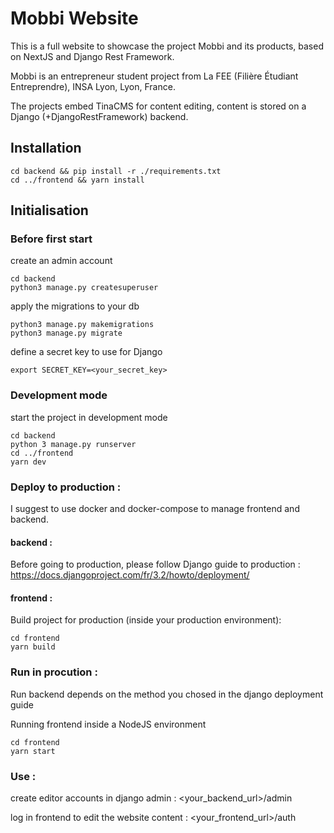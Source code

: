 # Mobbi Website

This is a full website to showcase the project Mobbi and its products, based on NextJS and Django Rest Framework.

Mobbi is an entrepreneur student project from La FEE (Filière Étudiant Entreprendre), INSA Lyon, Lyon, France. 

The projects embed TinaCMS for content editing, content is stored on a Django (+DjangoRestFramework) backend.

## Installation

```
cd backend && pip install -r ./requirements.txt
cd ../frontend && yarn install
```
## Initialisation

### Before first start

create an admin account
```
cd backend 
python3 manage.py createsuperuser
```
apply the migrations to your db
```
python3 manage.py makemigrations 
python3 manage.py migrate
```
define a secret key to use for Django 
```
export SECRET_KEY=<your_secret_key>
```

### Development mode

start the project in development mode 
```
cd backend 
python 3 manage.py runserver
cd ../frontend
yarn dev
```

### Deploy to production :


I suggest to use docker and docker-compose to manage frontend and backend. 

#### backend : 

Before going to production, please follow Django guide to production :
https://docs.djangoproject.com/fr/3.2/howto/deployment/

#### frontend : 

Build project for production (inside your production environment):
```
cd frontend
yarn build
```

### Run in procution :

Run backend depends on the method you chosed in the django deployment guide

Running frontend inside a NodeJS environment
```
cd frontend
yarn start
```

### Use :
create editor accounts in django admin :
<your_backend_url>/admin

log in frontend to edit the website content :
<your_frontend_url>/auth





